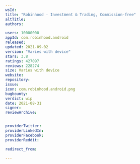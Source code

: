 ```yaml
---
wsId: 
title: "Robinhood - Investment & Trading, Commission-free"
altTitle: 
authors:

users: 10000000
appId: com.robinhood.android
released: 
updated: 2021-09-02
version: "Varies with device"
stars: 3.8
ratings: 427097
reviews: 228274
size: Varies with device
website: 
repository: 
issue: 
icon: com.robinhood.android.png
bugbounty: 
verdict: wip
date: 2021-08-31
signer: 
reviewArchive:


providerTwitter: 
providerLinkedIn: 
providerFacebook: 
providerReddit: 

redirect_from:

---
```



